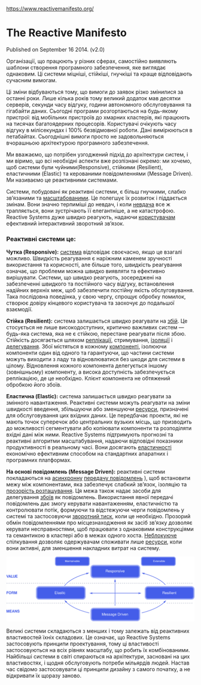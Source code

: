 https://www.reactivemanifesto.org/

# The Reactive Manifesto

Published on September 16 2014. (v2.0)

Організації, що працюють у різних сферах, самостійно виявляють шаблони створення програмного забезпечення, яке виглядає однаковим. Ці системи міцніші, стійкіші, гнучкіші та краще відповідають сучасним вимогам.

Ці зміни відбуваються тому, що вимоги до заявок різко змінилися за останні роки. Лише кілька років тому великий додаток мав десятки серверів, секунди часу відгуку, години автономного обслуговування та гігабайти даних. Сьогодні програми розгортаються на будь-якому пристрої: від мобільних пристроїв до хмарних кластерів, які працюють на тисячах багатоядерних процесорів. Користувачі очікують часу відгуку в мілісекундах і 100% безвідмовної роботи. Дані вимірюються в петабайтах. Сьогоднішні вимоги просто не задовольняються вчорашньою архітектурою програмного забезпечення.

Ми вважаємо, що потрібен узгоджений підхід до архітектури систем, і ми віримо, що всі необхідні аспекти вже розпізнані окремо: ми хочемо, щоб системи були чуйними(Responsive), стійкими (Resilient), еластичними (Elastic)  та керованими повідомленнями (Message Driven). Ми називаємо це реактивними системами.

Системи, побудовані як реактивні системи, є більш гнучкими, слабко зв’язаними та [масштабованими](https://www.reactivemanifesto.org/glossary#Scalability). Це полегшує їх розвиток і піддається змінам. Вони значно терпиміші до невдач, і коли [невдача](https://www.reactivemanifesto.org/glossary#Failure) все ж трапляється, вони зустрічають її елегантніше, а не катастрофою. Reactive Systems дуже швидко реагують, надаючи [користувачам](https://www.reactivemanifesto.org/glossary#User) ефективний інтерактивний зворотний зв’язок.

### Реактивні системи це:

**Чутка (Responsive):** [система](https://www.reactivemanifesto.org/glossary#System) відповідає своєчасно, якщо це взагалі можливо. Швидкість реагування є наріжним каменем зручності використання та корисності, але більше того, швидкість реагування означає, що проблеми можна швидко виявляти та ефективно вирішувати. Системи, що швидко реагують, зосереджені на забезпеченні швидкого та постійного часу відгуку, встановлення надійних верхніх меж, щоб забезпечити постійну якість обслуговування. Така послідовна поведінка, у свою чергу, спрощує обробку помилок, створює довіру кінцевого користувача та заохочує до подальшої взаємодії.

**Стійка (Resilient):** система залишається швидко реагувати на [збій](https://www.reactivemanifesto.org/glossary#Failure). Це стосується не лише високодоступних, критично важливих систем — будь-яка система, яка не є стійкою, перестане реагувати після збою. Стійкість досягається шляхом [реплікації](https://www.reactivemanifesto.org/glossary#Replication), стримування, [ізоляції](https://www.reactivemanifesto.org/glossary#Isolation) і [делегування](https://www.reactivemanifesto.org/glossary#Delegation). Збої містяться в кожному [компоненті](https://www.reactivemanifesto.org/glossary#Component), ізолюючи компоненти один від одного та гарантуючи, що частини системи можуть виходити з ладу та відновлюватися без шкоди для системи в цілому. Відновлення кожного компонента делегується іншому (зовнішньому) компоненту, а висока доступність забезпечується реплікацією, де це необхідно. Клієнт компонента не обтяжений обробкою його збоїв.

**Еластична (Elastic):** система залишається швидко реагувати за змінного навантаження. Реактивні системи можуть реагувати на зміни швидкості введення, збільшуючи або зменшуючи [ресурси](https://www.reactivemanifesto.org/glossary#Resource), призначені для обслуговування цих вхідних даних. Це передбачає проекти, які не мають точок суперечок або центральних вузьких місць, що призводить до можливості сегментувати або копіювати компоненти та розподіляти вхідні дані між ними. Reactive Systems підтримують прогнозні та реактивні алгоритми масштабування, надаючи відповідні показники продуктивності в реальному часі. Вони досягають [еластичності](https://www.reactivemanifesto.org/glossary#Elasticity) економічно ефективним способом на стандартних апаратних і програмних платформах.

**На основі повідомлень (Message Driven):** реактивні системи покладаються на [асинхронну](https://www.reactivemanifesto.org/glossary#Asynchronous) [передачу повідомлень](https://www.reactivemanifesto.org/glossary#Message-Driven) ), щоб встановити межу між компонентами, яка забезпечує слабкий зв’язок, ізоляцію та [прозорість розташування](https://www.reactivemanifesto.org/glossary#Location-Transparency). Ця межа також надає засоби для делегування [збоїв](https://www.reactivemanifesto.org/glossary#Failure) як повідомлень. Використання явної передачі повідомлень дає змогу керувати навантаженням, еластичністю та контролювати потік, формуючи та відстежуючи черги повідомлень у системі та застосовуючи [зворотний тиск](https://www.reactivemanifesto.org/glossary#Back-Pressure), коли це необхідно. Прозорий обмін повідомленнями про місцезнаходження як засіб зв’язку дозволяє керувати несправностями, щоб працювати з однаковими конструкціями та семантикою в кластері або в межах одного хоста. [Неблокуюче](https://www.reactivemanifesto.org/glossary#Non-Blocking) спілкування дозволяє одержувачам споживати лише [ресурси](https://www.reactivemanifesto.org/glossary#Resource), коли вони активні, для зменшення накладних витрат на систему.

![reactive-traits](media/reactive-traits.svg)

Великі системи складаються з менших і тому залежать від реактивних властивостей їхніх складових. Це означає, що Reactive Systems застосовують принципи проектування, тому ці властивості застосовуються на всіх рівнях масштабу, що робить їх комбінованими. Найбільші системи в світі спираються на архітектури, засновані на цих властивостях, і щодня обслуговують потреби мільярдів людей. Настав час свідомо застосовувати ці принципи дизайну з самого початку, а не відкривати їх щоразу заново.